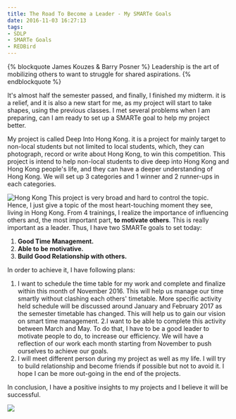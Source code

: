 ```yaml
---
title: The Road To Become a Leader - My SMARTe Goals
date: 2016-11-03 16:27:13
tags:
- SDLP
- SMARTe Goals
- REDBird
---
```

{% blockquote James Kouzes & Barry Posner %}
Leadership is the art of mobilizing others to want to struggle for shared aspirations.
{% endblockquote %}

It's almost half the semester passed, and finally, I finished my midterm. it is a relief, and it is also a new start for me, as my project will start to  take shapes, using the previous classes. I met several problems when I am preparing, can I am ready to set up a SMARTe goal to help my project better.
<!--more-->
My project is called Deep Into Hong Kong. it is a project for mainly target to non-local students but not limited to local students, which, they can photograph, record or write about Hong Kong, to win this competition. This project is intend to help non-local students to dive deep into Hong Kong and Hong Kong people's life, and they can have  a deeper understanding of Hong Kong. We will set up 3 categories and 1 winner and 2 runner-ups in each categories. 

![Hong Kong](https://mir-s3-cdn-cf.behance.net/project_modules/fs/23cfe934217029.56c83036d2457.jpg)
This project is very broad and hard to control the topic. Hence, I just give a topic of the most heart-touching moment they see, living in Hong Kong. From 4 trainings, I realize the importance of influencing others and, the most important part, **to motivate others**. This is really important as a leader. Thus, I have two SMARTe goals to set today:

1. **Good Time Management.**
2. **Able to be motivative.**
3. **Build Good Relationship with others.**

In order to achieve it, I have following plans:

1. I want to schedule the time table for my work and complete and finalize within this month of November 2016. This will help us manage our time smartly without clashing each others' timetable. More specific activity held schedule will be discussed around January and February 2017 as the semester timetable has changed. This will help us to gain our vision on smart time management. 
2.I want to be able to complete this activity between March and May. To do that, I have to be a good leader to motivate people to do, to increase our efficiency. We will have a reflection of our work each month starting from November to push ourselves to achieve our goals.
3. I will meet different person during my project as well as my life. I will try to build relationship and become friends if possible but not to avoid it. I hope I can be more out-going in  the end of the projects.

In conclusion, I have a positive insights to my projects and I believe it will be successful.

![](https://mir-s3-cdn-cf.behance.net/project_modules/fs/c73d6d34216869.56c82dc2cc5e7.jpg)